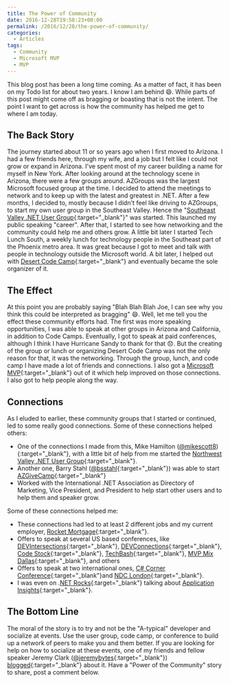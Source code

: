 ```yaml
---
title: The Power of Community
date: 2016-12-28T19:58:23+00:00
permalink: /2016/12/28/the-power-of-community/
categories:
  - Articles
tags:
  - Community
  - Microsoft MVP
  - MVP
---
```

This blog post has been a long time coming. As a matter of fact, it has been on my Todo list for about two years. I know I am behind :smile:. While parts of this post might come off as bragging or boasting that is not the intent. The point I want to get across is how the community has helped me get to where I am today.

## The Back Story

The journey started about 11 or so years ago when I first moved to Arizona. I had a few friends here, through my wife, and a job but I felt like I could not grow or expand in Arizona. I've spent most of my career building a name for myself in New York. After looking around at the technology scene in Arizona, there were a few groups around. AZGroups was the largest Microsoft focused group at the time. I decided to attend the meetings to network and to keep up with the latest and greatest in .NET. After a few months, I decided to, mostly because I didn't feel like driving to AZGroups, to start my own user group in the Southeast Valley. Hence the "[Southeast Valley .NET User Group](http://www.sevdnug.org){:target="_blank"}" was started. This launched my public speaking "career".  After that, I started to see how networking and the community could help me and others grow.  A little bit later I started Tech Lunch South, a weekly lunch for technology people in the Southeast part of the Phoenix metro area.  It was great because I got to meet and talk with people in technology outside the Microsoft world. A bit later, I helped out with [Desert Code Camp](http://desertcodecamp.com){:target="_blank"} and eventually became the sole organizer of it.

## The Effect

At this point you are probably saying "Blah Blah Blah Joe, I can see why you think this could be interpreted as bragging" :smile:.  Well, let me tell you the effect these community efforts had. The first was more speaking opportunities, I was able to speak at other groups in Arizona and California, in addition to Code Camps. Eventually, I got to speak at paid conferences, although I think I have Hurricane Sandy to thank for that :disappointed:. But the creating of the group or lunch or organizing Desert Code Camp was not the only reason for that, it was the networking.  Through the group, lunch, and code camp I have made a lot of friends and connections.  I also got a [Microsoft MVP](https://mvp.microsoft.com/en-us/PublicProfile/4024623?fullName=Joseph%20Guadagno){:target="_blank"} out of it which help improved on those connections. I also got to help people along the way.

## Connections

As I eluded to earlier, these community groups that I started or continued, led to some really good connections. Some of these connections helped others:

* One of the connections I made from this, Mike Hamilton ([@mikescott8](http://twitter.com/mikescott8)){:target="_blank"}, with a little bit of help from me started the [Northwest Valley .NET User Group](http://nwvdnug.org/){:target="_blank"}.
* Another one, Barry Stahl ([@bsstahl](http://twitter.com/bsstahl){:target="_blank"}) was able to start [AZGiveCamp](http://azgivecamp.org){:target="_blank"}
* Worked with the International .NET Association as Directory of Marketing, Vice President, and President to help start other users and to help them and speaker grow.

Some of these connections helped me:

* These connections had led to at least 2 different jobs and my current employer, [Rocket Mortgage](http://www.rocketmortgage.com){:target="_blank"}.
* Offers to speak at several US based conferences, like [DEVIntersections](http://www.devintersection.com){:target="_blank"}, [DEVConnections](http://www.itdevconnections.com/dc16/Public/Enter.aspx){:target="_blank"}, [Code Stock](http://www.codestock.org){:target="_blank"}, [TechBash](http://www.techbash.com/){:target="_blank"}, [MVP Mix Dallas](http://www.mvpmix.com/dallas){:target="_blank"}, and others
* Offers to speak at two international ones, [C# Corner Conference](http://conference.c-sharpcorner.com/){:target="_blank"}and [NDC London](http://ndc-london.com/){:target="_blank"}.
* I was even on .[NET Rocks](http://dotnetrocks.com/?show=1255){:target="_blank"} talking about [Application Insights](https://azure.microsoft.com/en-us/services/application-insights/?WT.mc_id=AZ-MVP-4024623){:target="_blank"}.

## The Bottom Line

The moral of the story is to try and not be the "A-typical" developer and socialize at events. Use the user group, code camp, or conference to build up a network of peers to make you and them better.  If you are looking for help on how to socialize at these events, one of my friends and fellow speaker Jeremy Clark ([@jeremybytes](http://twitter.com/jeremybytes){:target="_blank"}) [blogged](https://jeremybytes.blogspot.com/2014/12/becoming-social-developer-guide-for.html){:target="_blank"} about it. Have a "Power of the Community" story to share, post a comment below.
